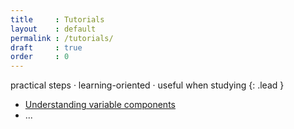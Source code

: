 ```yaml
---
title     : Tutorials
layout    : default
permalink : /tutorials/
draft     : true
order     : 0
---
```


practical steps · learning-oriented · useful when studying
{: .lead }

- [Understanding variable components](understanding-variable-components)
- ...
